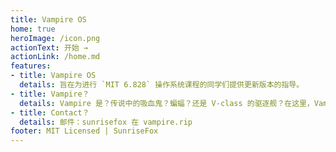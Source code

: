 ```yaml
---
title: Vampire OS
home: true
heroImage: /icon.png
actionText: 开始 →
actionLink: /home.md
features:
- title: Vampire OS
  details: 旨在为进行 `MIT 6.828` 操作系统课程的同学们提供更新版本的指导。
- title: Vampire？
  details: Vampire 是？传说中的吸血鬼？蝙蝠？还是 V-class 的驱逐舰？在这里，Vampire 只是 SunriseFox 一些喜欢的、想要的、维护的小东西的合集。
- title: Contact？
  details: 邮件：sunrisefox 在 vampire.rip
footer: MIT Licensed | SunriseFox
---
```

